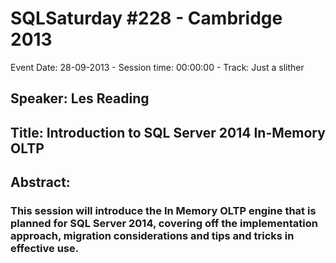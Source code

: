 # SQLSaturday #228 - Cambridge 2013
Event Date: 28-09-2013 - Session time: 00:00:00 - Track: Just a slither
## Speaker: Les Reading
## Title: Introduction to SQL Server 2014 In-Memory OLTP
## Abstract:
### This session will introduce the In Memory OLTP engine that is planned for SQL Server 2014, covering off the implementation approach, migration considerations and tips and tricks in effective use.
